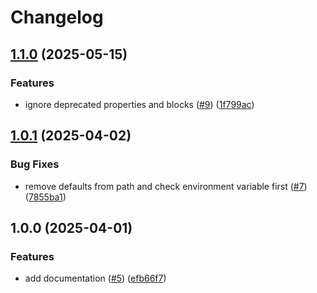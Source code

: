 # Changelog

## [1.1.0](https://github.com/dkooll/diffy/compare/v1.0.1...v1.1.0) (2025-05-15)


### Features

* ignore deprecated properties and blocks ([#9](https://github.com/dkooll/diffy/issues/9)) ([1f799ac](https://github.com/dkooll/diffy/commit/1f799ac57576a83fde1c6155b6ed9781765b6ca0))

## [1.0.1](https://github.com/dkooll/diffy/compare/v1.0.0...v1.0.1) (2025-04-02)


### Bug Fixes

* remove defaults from path and check environment variable first ([#7](https://github.com/dkooll/diffy/issues/7)) ([7855ba1](https://github.com/dkooll/diffy/commit/7855ba1c38b2d1c4383b4cfb77e181015af255f0))

## 1.0.0 (2025-04-01)


### Features

* add documentation ([#5](https://github.com/dkooll/diffy/issues/5)) ([efb66f7](https://github.com/dkooll/diffy/commit/efb66f746015f068a16074d329bb73c7b1f72083))
